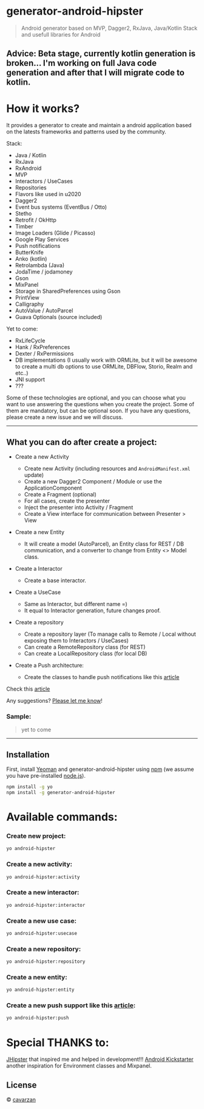 # generator-android-hipster
> Android generator based on MVP, Dagger2, RxJava, Java/Kotlin Stack and usefull libraries for Android

## Advice: Beta stage, currently kotlin generation is broken... I'm working on full Java code generation and after that I will migrate code to kotlin.

# How it works?

It provides a generator to create and maintain a android application based on the latests frameworks and patterns used by the community.

Stack:
- Java / Kotlin
- RxJava
- RxAndroid
- MVP
- Interactors / UseCases
- Repositories
- Flavors like used in u2020
- Dagger2
- Event bus systems (EventBus / Otto)
- Stetho
- Retrofit / OkHttp
- Timber
- Image Loaders (Glide / Picasso)
- Google Play Services
- Push notifications
- ButterKnife
- Anko (kotlin)
- Retrolambda (Java)
- JodaTime / jodamoney
- Gson
- MixPanel
- Storage in SharedPreferences using Gson
- PrintView
- Calligraphy
- AutoValue / AutoParcel
- Guava Optionals (source included)

Yet to come:
- RxLifeCycle
- Hank / RxPreferences
- Dexter / RxPermissions
- DB implementations (I usually work with ORMLite, but it will be awesome to create a multi db options to use ORMLite, DBFlow, Storio, Realm and etc..)
- JNI support
- ???

Some of these technologies are optional, and you can choose what you want to use answering the questions when you create the project.
Some of them are mandatory, but can be optional soon. If you have any questions, please create a new issue and we will discuss.

---

## What you can do after create a project:

- Create a new Activity
  * Create new Activity (including resources and `AndroidManifest.xml` update)
  * Create a new Dagger2 Component / Module or use the ApplicationComponent
  * Create a Fragment (optional)
  * For all cases, create the presenter
  * Inject the presenter into Activity / Fragment
  * Create a View interface for communication between Presenter > View

- Create a new Entity
  * It will create a model (AutoParcel), an Entity class for REST / DB communication, and a converter to change from Entity <> Model class.

- Create a Interactor
  * Create a base interactor.

- Create a UseCase
  * Same as Interactor, but different name =)
  * It equal to Interactor generation, future changes proof.

- Create a repository
  * Create a repository layer (To manage calls to Remote / Local without exposing them to Interactors / UseCases)
  * Can create a RemoteRepository class (for REST)
  * Can create a LocalRepository class (for local DB)

- Create a Push architecture:
  * Create the classes to handle push notifications like this [article](https://medium.com/@deividi/a-good-way-to-handle-incoming-notifications-in-android-dc64c29041a5)

Check this [article](https://medium.com/@dmilicic/a-detailed-guide-on-developing-android-apps-using-the-clean-architecture-pattern-d38d71e94029#.ucymv1rr1)

Any suggestions? [Please let me know](https://github.com/cavarzan/generator-android-hipster/issues)!

### Sample:
>yet to come
---

## Installation

First, install [Yeoman](http://yeoman.io) and generator-android-hipster using [npm](https://www.npmjs.com/) (we assume you have pre-installed [node.js](https://nodejs.org/)).

```bash
npm install -g yo
npm install -g generator-android-hipster
```

# Available commands:

### Create new project:

```bash
yo android-hipster
```

### Create a new activity:

```bash
yo android-hipster:activity
```

### Create a new interactor:

```bash
yo android-hipster:interactor
```

### Create a new use case:

```bash
yo android-hipster:usecase
```

### Create a new repository:

```bash
yo android-hipster:repository
```

### Create a new entity:

```bash
yo android-hipster:entity
```

### Create a new push support like this [article](https://medium.com/@deividi/a-good-way-to-handle-incoming-notifications-in-android-dc64c29041a5):

```bash
yo android-hipster:push
```

# Special THANKS to:

[JHipster](https://github.com/jhipster/generator-jhipster) that inspired me and helped in development!!!
[Android Kickstarter](https://github.com/cristhianescobar/generator-android-starter/) another inspiration for Environment classes and Mixpanel.


## License

 © [cavarzan](https://github.com/cavarzan/)


[npm-image]: https://badge.fury.io/js/generator-android-hipster.svg
[npm-url]: https://npmjs.org/package/generator-android-hipster
[travis-image]: https://travis-ci.org/cavarzan/generator-android-hipster.svg?branch=master
[travis-url]: https://travis-ci.org/cavarzan/generator-android-hipster
[daviddm-image]: https://david-dm.org/cavarzan/generator-android-hipster.svg?theme=shields.io
[daviddm-url]: https://david-dm.org/cavarzan/generator-android-hipster
[coveralls-image]: https://coveralls.io/repos/cavarzan/generator-android-hipster/badge.svg
[coveralls-url]: https://coveralls.io/r/cavarzan/generator-android-hipster
